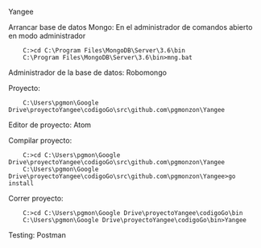 Yangee

Arrancar base de datos Mongo: En el administrador de comandos abierto en modo administrador

		C:>cd C:\Program Files\MongoDB\Server\3.6\bin
		C:\Program Files\MongoDB\Server\3.6\bin>mng.bat

Administrador de la base de datos: Robomongo

Proyecto:

		C:\Users\pgmon\Google Drive\proyectoYangee\codigoGo\src\github.com\pgmonzon\Yangee

Editor de proyecto: Atom

Compilar proyecto:

		C:>cd C:\Users\pgmon\Google Drive\proyectoYangee\codigoGo\src\github.com\pgmonzon\Yangee
		C:\Users\pgmon\Google Drive\proyectoYangee\codigoGo\src\github.com\pgmonzon\Yangee>go install

Correr proyecto:

		C:>cd C:\Users\pgmon\Google Drive\proyectoYangee\codigoGo\bin
		C:\Users\pgmon\Google Drive\proyectoYangee\codigoGo\bin>Yangee

Testing: Postman
